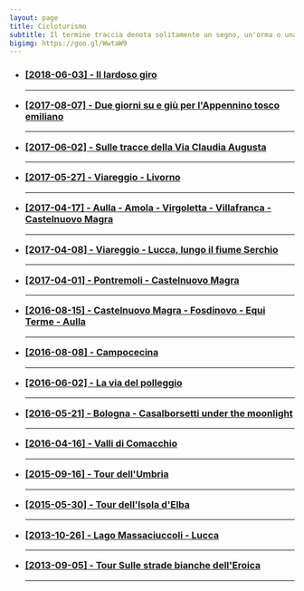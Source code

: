 ```yaml
---
layout: page
title: Cicloturismo
subtitle: Il termine traccia denota solitamente un segno, un'orma o una scia, ma possiede diversi altri significati.
bigimg: https://goo.gl/WwtaW9
---
```

<h3>

- <a href="https://michelesanges.github.io/tracks.html?map_index=15">[2018-06-03] - Il lardoso giro</a><hr>
- <a href="https://michelesanges.github.io/tracks.html?map_index=14">[2017-08-07] - Due giorni su e giù per l'Appennino tosco emiliano</a><hr>
- <a href="https://michelesanges.github.io/tracks.html?map_index=13">[2017-06-02] - Sulle tracce della Via Claudia Augusta</a><hr>
- <a href="https://michelesanges.github.io/tracks.html?map_index=12">[2017-05-27] - Viareggio - Livorno</a><hr>
- <a href="https://michelesanges.github.io/tracks.html?map_index=11">[2017-04-17] - Aulla - Amola - Virgoletta - Villafranca - Castelnuovo Magra</a><hr>
- <a href="https://michelesanges.github.io/tracks.html?map_index=10">[2017-04-08] - Viareggio - Lucca, lungo il fiume Serchio</a><hr>
- <a href="https://michelesanges.github.io/tracks.html?map_index=9">[2017-04-01] - Pontremoli - Castelnuovo Magra</a><hr>
- <a href="https://michelesanges.github.io/tracks.html?map_index=8">[2016-08-15] - Castelnuovo Magra - Fosdinovo - Equi Terme - Aulla</a><hr>
- <a href="https://michelesanges.github.io/tracks.html?map_index=7">[2016-08-08] - Campocecina</a><hr>
- <a href="https://michelesanges.github.io/tracks.html?map_index=6">[2016-06-02] - La via del polleggio</a><hr>
- <a href="https://michelesanges.github.io/tracks.html?map_index=5">[2016-05-21] - Bologna - Casalborsetti under the moonlight</a><hr>
- <a href="https://michelesanges.github.io/tracks.html?map_index=4">[2016-04-16] - Valli di Comacchio</a><hr>
- <a href="https://michelesanges.github.io/tracks.html?map_index=3">[2015-09-16] - Tour dell'Umbria</a><hr>
- <a href="https://michelesanges.github.io/tracks.html?map_index=2">[2015-05-30] - Tour dell'Isola d'Elba</a><hr>
- <a href="https://michelesanges.github.io/tracks.html?map_index=1">[2013-10-26] - Lago Massaciuccoli - Lucca</a><hr>
- <a href="https://michelesanges.github.io/tracks.html?map_index=0">[2013-09-05] - Tour Sulle strade bianche dell'Eroica</a><hr>

</h3>

